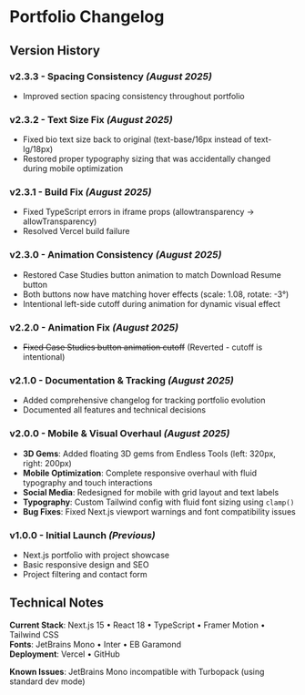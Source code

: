 # Portfolio Changelog

## Version History

### **v2.3.3** - Spacing Consistency *(August 2025)*
- Improved section spacing consistency throughout portfolio

### **v2.3.2** - Text Size Fix *(August 2025)*
- Fixed bio text size back to original (text-base/16px instead of text-lg/18px)
- Restored proper typography sizing that was accidentally changed during mobile optimization

### **v2.3.1** - Build Fix *(August 2025)*
- Fixed TypeScript errors in iframe props (allowtransparency → allowTransparency)
- Resolved Vercel build failure

### **v2.3.0** - Animation Consistency *(August 2025)*
- Restored Case Studies button animation to match Download Resume button
- Both buttons now have matching hover effects (scale: 1.08, rotate: -3°)
- Intentional left-side cutoff during animation for dynamic visual effect

### **v2.2.0** - Animation Fix *(August 2025)*
- ~~Fixed Case Studies button animation cutoff~~ (Reverted - cutoff is intentional)

### **v2.1.0** - Documentation & Tracking *(August 2025)*
- Added comprehensive changelog for tracking portfolio evolution
- Documented all features and technical decisions

### **v2.0.0** - Mobile & Visual Overhaul *(August 2025)*
- **3D Gems**: Added floating 3D gems from Endless Tools (left: 320px, right: 200px)
- **Mobile Optimization**: Complete responsive overhaul with fluid typography and touch interactions
- **Social Media**: Redesigned for mobile with grid layout and text labels
- **Typography**: Custom Tailwind config with fluid font sizing using `clamp()`
- **Bug Fixes**: Fixed Next.js viewport warnings and font compatibility issues


### **v1.0.0** - Initial Launch *(Previous)*
- Next.js portfolio with project showcase
- Basic responsive design and SEO
- Project filtering and contact form

## Technical Notes

**Current Stack**: Next.js 15 • React 18 • TypeScript • Framer Motion • Tailwind CSS  
**Fonts**: JetBrains Mono • Inter • EB Garamond  
**Deployment**: Vercel • GitHub  

**Known Issues**: JetBrains Mono incompatible with Turbopack (using standard dev mode)
